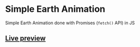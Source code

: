 # Simple Earth Animation

Simple Earth Animation done with Promises (`fetch()` API) in JS

## [Live preview](https://al1almasi.ir/earth-animation)
